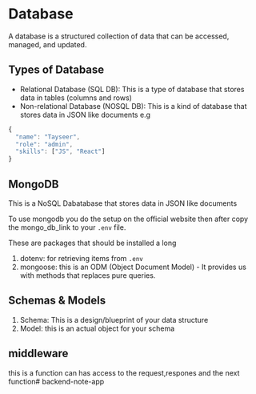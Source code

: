 # Database
A database is a structured collection of data that can be accessed, managed, and updated.

## Types of Database
- Relational Database (SQL DB): This is a type of database that stores data in tables (columns and rows) 
- Non-relational Database (NOSQL DB): This is a kind of database that stores data in JSON like documents e.g
```javascript
{
  "name": "Tayseer",
  "role": "admin",
  "skills": ["JS", "React"]
}
```

## MongoDB
This is a NoSQL Dabatabase that stores data in JSON like documents

To use mongodb you do the setup on the official website then after copy the mongo_db_link to your `.env` file. 

These are packages that should be installed a long
1. dotenv: for retrieving items from `.env `
2. mongoose: this is an ODM (Object Document Model) - It provides us with methods that replaces pure queries.

## Schemas & Models
1. Schema: This is a design/blueprint of your data structure
2. Model: this is an actual object for your schema

## middleware 
this is a function can has access to the request,respones and the next function# backend-note-app

